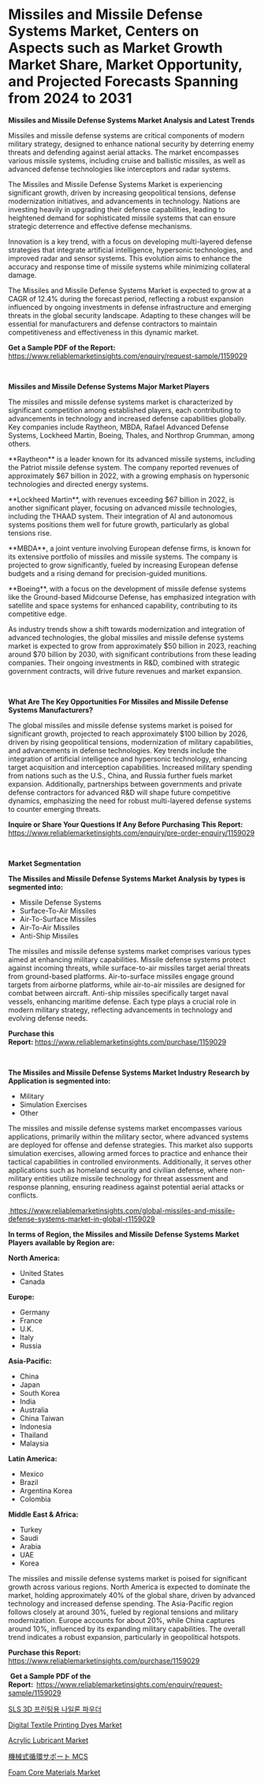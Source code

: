 <p><h1>Missiles and Missile Defense Systems Market, Centers on Aspects such as Market Growth Market Share, Market Opportunity, and Projected Forecasts Spanning from 2024 to 2031</h1></p><p><strong>Missiles and Missile Defense Systems Market Analysis and Latest Trends</strong></p>
<p><p>Missiles and missile defense systems are critical components of modern military strategy, designed to enhance national security by deterring enemy threats and defending against aerial attacks. The market encompasses various missile systems, including cruise and ballistic missiles, as well as advanced defense technologies like interceptors and radar systems.</p><p>The Missiles and Missile Defense Systems Market is experiencing significant growth, driven by increasing geopolitical tensions, defense modernization initiatives, and advancements in technology. Nations are investing heavily in upgrading their defense capabilities, leading to heightened demand for sophisticated missile systems that can ensure strategic deterrence and effective defense mechanisms.</p><p>Innovation is a key trend, with a focus on developing multi-layered defense strategies that integrate artificial intelligence, hypersonic technologies, and improved radar and sensor systems. This evolution aims to enhance the accuracy and response time of missile systems while minimizing collateral damage.</p><p>The Missiles and Missile Defense Systems Market is expected to grow at a CAGR of 12.4% during the forecast period, reflecting a robust expansion influenced by ongoing investments in defense infrastructure and emerging threats in the global security landscape. Adapting to these changes will be essential for manufacturers and defense contractors to maintain competitiveness and effectiveness in this dynamic market.</p></p>
<p><strong>Get a Sample PDF of the Report:&nbsp;</strong> <a href="https://www.reliablemarketinsights.com/enquiry/request-sample/1159029">https://www.reliablemarketinsights.com/enquiry/request-sample/1159029</a></p>
<p>&nbsp;</p>
<p><strong>Missiles and Missile Defense Systems Major Market Players</strong></p>
<p><p>The missiles and missile defense systems market is characterized by significant competition among established players, each contributing to advancements in technology and increased defense capabilities globally. Key companies include Raytheon, MBDA, Rafael Advanced Defense Systems, Lockheed Martin, Boeing, Thales, and Northrop Grumman, among others.</p><p>**Raytheon** is a leader known for its advanced missile systems, including the Patriot missile defense system. The company reported revenues of approximately $67 billion in 2022, with a growing emphasis on hypersonic technologies and directed energy systems. </p><p>**Lockheed Martin**, with revenues exceeding $67 billion in 2022, is another significant player, focusing on advanced missile technologies, including the THAAD system. Their integration of AI and autonomous systems positions them well for future growth, particularly as global tensions rise.</p><p>**MBDA**, a joint venture involving European defense firms, is known for its extensive portfolio of missiles and missile systems. The company is projected to grow significantly, fueled by increasing European defense budgets and a rising demand for precision-guided munitions.</p><p>**Boeing**, with a focus on the development of missile defense systems like the Ground-based Midcourse Defense, has emphasized integration with satellite and space systems for enhanced capability, contributing to its competitive edge.</p><p>As industry trends show a shift towards modernization and integration of advanced technologies, the global missiles and missile defense systems market is expected to grow from approximately $50 billion in 2023, reaching around $70 billion by 2030, with significant contributions from these leading companies. Their ongoing investments in R&D, combined with strategic government contracts, will drive future revenues and market expansion.</p></p>
<p>&nbsp;</p>
<p><strong>What Are The Key Opportunities For Missiles and Missile Defense Systems Manufacturers?</strong></p>
<p><p>The global missiles and missile defense systems market is poised for significant growth, projected to reach approximately $100 billion by 2026, driven by rising geopolitical tensions, modernization of military capabilities, and advancements in defense technologies. Key trends include the integration of artificial intelligence and hypersonic technology, enhancing target acquisition and interception capabilities. Increased military spending from nations such as the U.S., China, and Russia further fuels market expansion. Additionally, partnerships between governments and private defense contractors for advanced R&D will shape future competitive dynamics, emphasizing the need for robust multi-layered defense systems to counter emerging threats.</p></p>
<p><strong>Inquire or Share Your Questions If Any Before Purchasing This Report:</strong> <a href="https://www.reliablemarketinsights.com/enquiry/pre-order-enquiry/1159029">https://www.reliablemarketinsights.com/enquiry/pre-order-enquiry/1159029</a></p>
<p>&nbsp;</p>
<p><strong>Market Segmentation</strong></p>
<p><strong>The Missiles and Missile Defense Systems Market Analysis by types is segmented into:</strong></p>
<p><ul><li>Missile Defense Systems</li><li>Surface-To-Air Missiles</li><li>Air-To-Surface Missiles</li><li>Air-To-Air Missiles</li><li>Anti-Ship Missiles</li></ul></p>
<p><p>The missiles and missile defense systems market comprises various types aimed at enhancing military capabilities. Missile defense systems protect against incoming threats, while surface-to-air missiles target aerial threats from ground-based platforms. Air-to-surface missiles engage ground targets from airborne platforms, while air-to-air missiles are designed for combat between aircraft. Anti-ship missiles specifically target naval vessels, enhancing maritime defense. Each type plays a crucial role in modern military strategy, reflecting advancements in technology and evolving defense needs.</p></p>
<p><strong>Purchase this Report:&nbsp;</strong><a href="https://www.reliablemarketinsights.com/purchase/1159029">https://www.reliablemarketinsights.com/purchase/1159029</a></p>
<p>&nbsp;</p>
<p><strong>The Missiles and Missile Defense Systems Market Industry Research by Application is segmented into:</strong></p>
<p><ul><li>Military</li><li>Simulation Exercises</li><li>Other</li></ul></p>
<p><p>The missiles and missile defense systems market encompasses various applications, primarily within the military sector, where advanced systems are deployed for offense and defense strategies. This market also supports simulation exercises, allowing armed forces to practice and enhance their tactical capabilities in controlled environments. Additionally, it serves other applications such as homeland security and civilian defense, where non-military entities utilize missile technology for threat assessment and response planning, ensuring readiness against potential aerial attacks or conflicts.</p></p>
<p><a href="https://www.reliablemarketinsights.com/global-missiles-and-missile-defense-systems-market-in-global-r1159029">&nbsp;https://www.reliablemarketinsights.com/global-missiles-and-missile-defense-systems-market-in-global-r1159029</a></p>
<p><strong>In terms of Region, the Missiles and Missile Defense Systems Market Players available by Region are:</strong></p>
<p>
    <p> <strong> North America: </strong>
        <ul>
            <li>United States</li>
            <li>Canada</li>
        </ul>
        </p> 
    <p> <strong> Europe: </strong>
        <ul>
            <li>Germany</li>
            <li>France</li>
            <li>U.K.</li>
            <li>Italy</li>
            <li>Russia</li>
        </ul>
        </p> 
    <p> <strong> Asia-Pacific: </strong>
        <ul>
            <li>China</li>
            <li>Japan</li>
            <li>South Korea</li>
            <li>India</li>
            <li>Australia</li>
            <li>China Taiwan</li>
            <li>Indonesia</li>
            <li>Thailand</li>
            <li>Malaysia</li>
        </ul>
        </p> 
    <p> <strong> Latin America: </strong>
        <ul>
            <li>Mexico</li>
            <li>Brazil</li>
            <li>Argentina Korea</li>
            <li>Colombia</li>
        </ul>
        </p> 
    <p> <strong> Middle East & Africa: </strong>
        <ul>
            <li>Turkey</li>
            <li>Saudi</li>
            <li>Arabia</li>
            <li>UAE</li>
            <li>Korea</li>
        </ul>
    </p>
    </p>
<p><p>The missiles and missile defense systems market is poised for significant growth across various regions. North America is expected to dominate the market, holding approximately 40% of the global share, driven by advanced technology and increased defense spending. The Asia-Pacific region follows closely at around 30%, fueled by regional tensions and military modernization. Europe accounts for about 20%, while China captures around 10%, influenced by its expanding military capabilities. The overall trend indicates a robust expansion, particularly in geopolitical hotspots.</p></p>
<p><strong>Purchase this Report: </strong><a href="https://www.reliablemarketinsights.com/purchase/1159029">https://www.reliablemarketinsights.com/purchase/1159029</a></p>
<p>&nbsp;<strong>Get a Sample PDF of the Report:&nbsp;&nbsp;</strong><a href="https://www.reliablemarketinsights.com/enquiry/request-sample/1159029">https://www.reliablemarketinsights.com/enquiry/request-sample/1159029</a></p>
<p><strong></strong></p>
<p><p><a href="https://medium.com/@latoyanorton57/%EC%84%B8%EA%B3%84-nylon-powders-for-sls-3d-printing-market-%EC%9D%80-2024%EC%97%90%EC%84%9C-2031%EB%A1%9C-%EC%97%B0%ED%8F%89%EA%B7%A0-%EC%A6%9D%EA%B0%80%EC%9C%A8%EC%9D%84-%EB%B3%B4%EC%9D%BC-%EA%B2%83%EC%9C%BC%EB%A1%9C-%EC%98%88%EC%83%81%EB%90%A9%EB%8B%88%EB%8B%A4-cd378f05923b">SLS 3D 프린팅용 나일론 파우더</a></p><p><a href="https://issuu.com/reportprime-2/docs/digital-textile-printing-dyes-marke_fee8571c172419">Digital Textile Printing Dyes Market</a></p><p><a href="https://issuu.com/reportprime-2/docs/acrylic-lubricant-market-size-2030._20be8317e62311">Acrylic Lubricant Market</a></p><p><a href="https://medium.com/@christopherburton742/%E6%88%A6%E7%95%A5%E7%9A%84%E5%B8%82%E5%A0%B4%E3%82%A4%E3%83%B3%E3%82%B5%E3%82%A4%E3%83%88-%E3%82%B0%E3%83%AD%E3%83%BC%E3%83%90%E3%83%AB%E6%A9%9F%E6%A2%B0%E5%BE%AA%E7%92%B0%E6%94%AF%E6%8F%B4-mcs-%E5%B8%82%E5%A0%B4%E3%81%AE%E7%8A%B6%E6%B3%81%E3%82%92%E3%83%8A%E3%83%93%E3%82%B2%E3%83%BC%E3%83%88%E3%81%99%E3%82%8B-2024-2031-c19b9412d30f">機械式循環サポート MCS</a></p><p><a href="https://www.linkedin.com/pulse/global-foam-core-materials-market-product-type-application-region-6excf?trackingId=oHUSD10CRzyK6cJwzf8LDw%3D%3D">Foam Core Materials Market</a></p></p>